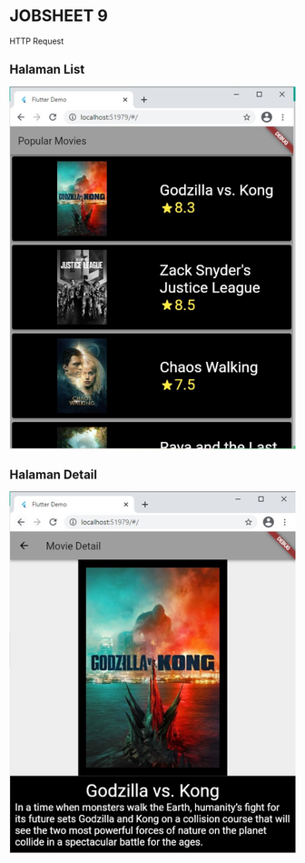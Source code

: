 # JOBSHEET 9
 
HTTP Request

## Halaman List
![screenshot](image/list.jpeg)

## Halaman Detail
![screenshot](image/detail.jpeg)
